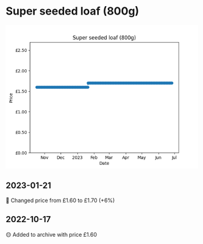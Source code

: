 # Super seeded loaf (800g)
![](charts/product-510737011.png)
## 2023-01-21
🔴 Changed price from £1.60 to £1.70 (+6%)
## 2022-10-17
🟡 Added to archive with price £1.60